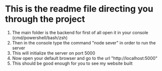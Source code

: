 # This is the readme file directing you through the project

1. The main folder is the backend for first of all open it in your console (cmd/powershell/bash/zsh)
2. Then in the console type the command "node sever" in order to run the server
3. This will initialize the server on port 5000
4. Now open your default browser and go to the url "http://localhost:5000"
5. This should be good enough for you to see my website built 
